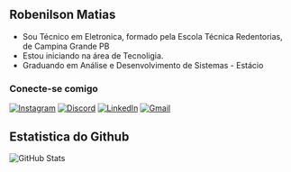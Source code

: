 <div>
  
  ## Robenilson Matias
  
</div>


- Sou Técnico em Eletronica, formado pela Escola Técnica Redentorias, de Campina Grande PB
- Estou iniciando na área de Tecnoligia.
- Graduando em Análise e Desenvolvimento de Sistemas - Estácio

<div> 
  
### Conecte-se comigo
</div>

[![Instagram](https://img.shields.io/badge/Instagram-000?style=for-the-badge&logo=instagram)](https://www.instagram.com/@Robenilson/)
[![Discord](https://img.shields.io/badge/Discord-000?style=for-the-badge&logo=discord)](https://www.discord.com/in/robematias/)
[![LinkedIn](https://img.shields.io/badge/LinkedIn-000?style=for-the-badge&logo=linkedin&logoColor=0E76A8)](https://www.linkedin.com/in/robenilsonmatias/)
[![Gmail](https://img.shields.io/badge/Gmail-000?style=for-the-badge&logo=Gmail)]("mailto:r.matias.eter@gmail.com")


## Estatistica do Github
![GitHub Stats](https://github-readme-stats.vercel.app/api?username=RobeMatias&theme=transparent&bg_color=000&border_color=30A3DC&show_icons=true&icon_color=30A3DC&title_color=E94D5F&text_color=FFF)

